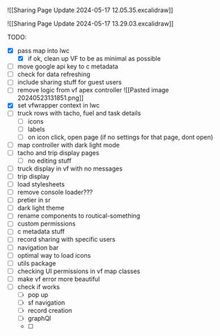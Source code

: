 ![[Sharing Page Update 2024-05-17 12.05.35.excalidraw]]

![[Sharing Page Update 2024-05-17 13.29.03.excalidraw]]

TODO:
- [x] pass map into lwc
	- [x] if ok, clean up VF to be as minimal as possible
- [ ] move google api key to c metadata
- [ ] check for data refreshing
- [ ] include sharing stuff for guest users
- [ ] remove logic from vf apex controller
![[Pasted image 20240523131851.png]]
- [x] set vfwrapper context in lwc
- [ ] truck rows with tacho, fuel and task details 
	- [ ] icons 
	- [ ] labels
	- [ ] on icon click, open page (if no settings for that page, dont open)
- [ ] map controller with dark light mode
- [ ] tacho and trip display pages
	- [ ] no editing stuff
- [ ] truck display in vf with no messages
- [ ] trip display
- [ ] load stylesheets
- [ ] remove console loader???
- [ ] pretier in sr
- [ ] dark light theme
- [ ] rename components to routical-something
- [ ] custom permissions
- [ ] c metadata stuff
- [ ] record sharing with specific users
- [ ] navigation bar
- [ ] optimal way to load icons
- [ ] utils package
- [ ] checking UI permissions in vf map classes
- [ ] make vf error more beautiful
- [ ] check if works
	- [ ] pop up
	- [ ] sf navigation
	- [ ] record creation 
	- [ ] graphQl
	- [ ] 

